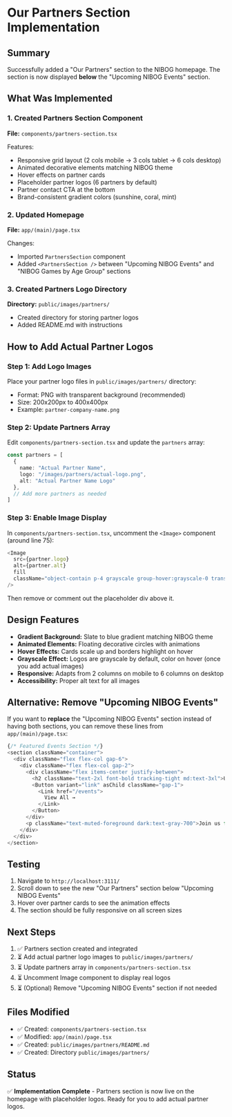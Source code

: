 # Our Partners Section Implementation

## Summary

Successfully added a "Our Partners" section to the NIBOG homepage. The section is now displayed **below** the "Upcoming NIBOG Events" section.

## What Was Implemented

### 1. Created Partners Section Component
**File:** `components/partners-section.tsx`

Features:
- Responsive grid layout (2 cols mobile → 3 cols tablet → 6 cols desktop)
- Animated decorative elements matching NIBOG theme
- Hover effects on partner cards
- Placeholder partner logos (6 partners by default)
- Partner contact CTA at the bottom
- Brand-consistent gradient colors (sunshine, coral, mint)

### 2. Updated Homepage
**File:** `app/(main)/page.tsx`

Changes:
- Imported `PartnersSection` component
- Added `<PartnersSection />` between "Upcoming NIBOG Events" and "NIBOG Games by Age Group" sections

### 3. Created Partners Logo Directory
**Directory:** `public/images/partners/`
- Created directory for storing partner logos
- Added README.md with instructions

## How to Add Actual Partner Logos

### Step 1: Add Logo Images
Place your partner logo files in `public/images/partners/` directory:
- Format: PNG with transparent background (recommended)
- Size: 200x200px to 400x400px
- Example: `partner-company-name.png`

### Step 2: Update Partners Array
Edit `components/partners-section.tsx` and update the `partners` array:

```typescript
const partners = [
  {
    name: "Actual Partner Name",
    logo: "/images/partners/actual-logo.png",
    alt: "Actual Partner Name Logo"
  },
  // Add more partners as needed
]
```

### Step 3: Enable Image Display
In `components/partners-section.tsx`, uncomment the `<Image>` component (around line 75):

```typescript
<Image
  src={partner.logo}
  alt={partner.alt}
  fill
  className="object-contain p-4 grayscale group-hover:grayscale-0 transition-all duration-300"
/>
```

Then remove or comment out the placeholder div above it.

## Design Features

- **Gradient Background:** Slate to blue gradient matching NIBOG theme
- **Animated Elements:** Floating decorative circles with animations
- **Hover Effects:** Cards scale up and borders highlight on hover
- **Grayscale Effect:** Logos are grayscale by default, color on hover (once you add actual images)
- **Responsive:** Adapts from 2 columns on mobile to 6 columns on desktop
- **Accessibility:** Proper alt text for all images

## Alternative: Remove "Upcoming NIBOG Events"

If you want to **replace** the "Upcoming NIBOG Events" section instead of having both sections, you can remove these lines from `app/(main)/page.tsx`:

```typescript
{/* Featured Events Section */}
<section className="container">
  <div className="flex flex-col gap-6">
    <div className="flex flex-col gap-2">
      <div className="flex items-center justify-between">
        <h2 className="text-2xl font-bold tracking-tight md:text-3xl">Upcoming NIBOG Events</h2>
        <Button variant="link" asChild className="gap-1">
          <Link href="/events">
            View All →
          </Link>
        </Button>
      </div>
      <p className="text-muted-foreground dark:text-gray-700">Join us for these exciting events featuring multiple baby games in cities across India</p>
    </div>
  </div>
</section>
```

## Testing

1. Navigate to `http://localhost:3111/`
2. Scroll down to see the new "Our Partners" section below "Upcoming NIBOG Events"
3. Hover over partner cards to see the animation effects
4. The section should be fully responsive on all screen sizes

## Next Steps

1. ✅ Partners section created and integrated
2. ⏳ Add actual partner logo images to `public/images/partners/`
3. ⏳ Update partners array in `components/partners-section.tsx`
4. ⏳ Uncomment Image component to display real logos
5. ⏳ (Optional) Remove "Upcoming NIBOG Events" section if not needed

## Files Modified

- ✅ Created: `components/partners-section.tsx`
- ✅ Modified: `app/(main)/page.tsx`
- ✅ Created: `public/images/partners/README.md`
- ✅ Created: Directory `public/images/partners/`

## Status

✅ **Implementation Complete** - Partners section is now live on the homepage with placeholder logos. Ready for you to add actual partner logos.
